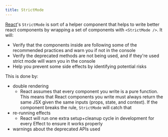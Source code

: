 ```yaml
---
title: StrictMode
---
```


[React](/knowledge/react/index.md)'s `StrictMode` is sort of a helper component that helps to write better react components by wrapping a set of components with `<StrictMode />`. It will:

- Verify that the components inside are following some of the recommended practices and warn you if not in the console
- Verify the deprecated methods are not being used, and if they're used strict mode will warn you in the console
- Help you prevent some side effects by identifying potential risks

This is done by:

- double rendering
  - React assumes that every component you write is a pure function. This means that React components you write must always return the same JSX given the same inputs (props, state, and context). If the component breaks the rule, `StrictMode` will catch that
- re-running effects
  - React will run one extra setup+cleanup cycle in development for every Effect to ensure it works properly
- warnings about the deprecated APIs used
